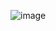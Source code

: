 ![image](https://github.com/Zyppon/NextMedia-BLOG/assets/88236849/f912b55c-938a-4d64-824b-e81b1d50ed0e)
